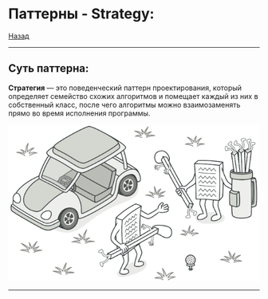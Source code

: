 # Паттерны - Strategy:
[Назад](https://github.com/KristianKuznetsov/avaSecondCourseLectures)
___

## Суть паттерна:
**Стратегия** — это поведенческий паттерн проектирования, который определяет семейство схожих алгоритмов и помещает каждый из них в собственный класс, после чего алгоритмы можно взаимозаменять прямо во время исполнения программы.

![](https://github.com/KristianKuznetsov/JavaPractice/blob/main/Additional%20materials/strategy.png)

___

